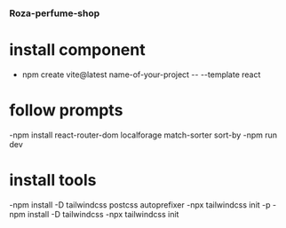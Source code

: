 ### Roza-perfume-shop

# install component

- npm create vite@latest name-of-your-project -- --template react

# follow prompts

-npm install react-router-dom localforage match-sorter sort-by
-npm run dev

# install tools

-npm install -D tailwindcss postcss autoprefixer
-npx tailwindcss init -p
-npm install -D tailwindcss
-npx tailwindcss init
